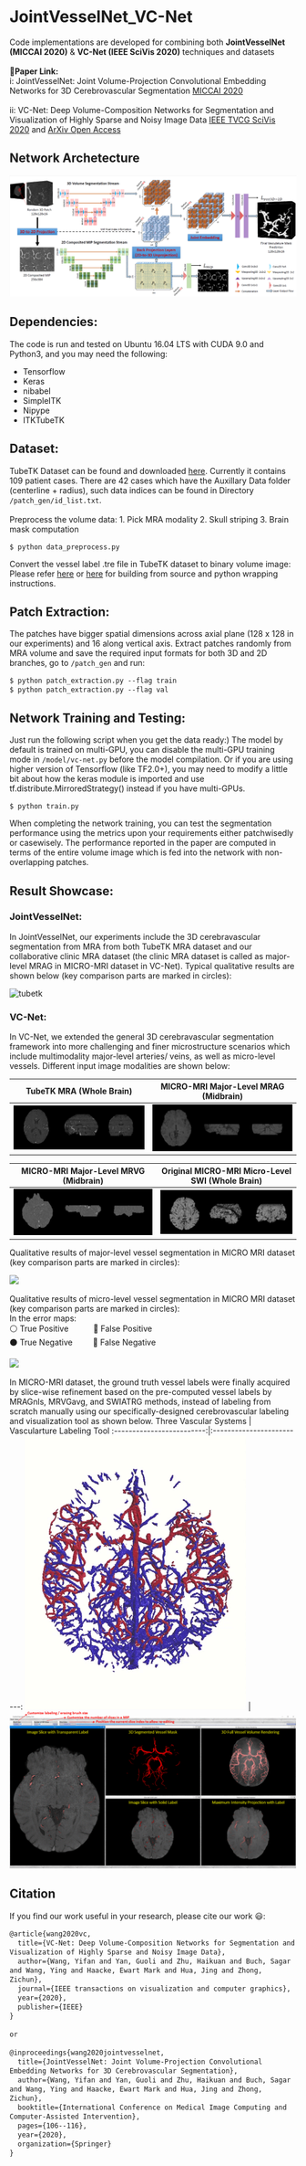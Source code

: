 # JointVesselNet_VC-Net
Code implementations are developed for combining both **JointVesselNet (MICCAI 2020)** &amp; **VC-Net (IEEE SciVis 2020)** techniques and datasets\
\
**:eyes:Paper Link:**\
i: JointVesselNet: Joint Volume-Projection Convolutional Embedding Networks for 3D Cerebrovascular Segmentation [MICCAI 2020](https://link.springer.com/chapter/10.1007/978-3-030-59725-2_11)\
\
ii: VC-Net: Deep Volume-Composition Networks for Segmentation and Visualization of Highly Sparse and Noisy Image Data [IEEE TVCG SciVis 2020](https://ieeexplore.ieee.org/document/9222053) and [ArXiv Open Access](https://arxiv.org/abs/2009.06184)
## Network Archetecture
![Network Architecture](Image/pipeline.png)
## Dependencies:
The code is run and tested on Ubuntu 16.04 LTS with CUDA 9.0 and Python3, and you may need the following:
* Tensorflow
* Keras
* nibabel
* SimpleITK
* Nipype
* ITKTubeTK
## Dataset:
TubeTK Dataset can be found and downloaded [here](https://public.kitware.com/Wiki/TubeTK/Data). Currently it contains 109 patient cases. There are 42 cases which have the Auxillary Data folder (centerline + radius), such data indices can be found in Directory ```/patch_gen/id_list.txt```.\
\
Preprocess the volume data: 1. Pick MRA modality 2. Skull striping 3. Brain mask computation
```
$ python data_preprocess.py
```
Convert the vessel label .tre file in TubeTK dataset to binary volume image:\
Please refer [here](https://github.com/InsightSoftwareConsortium/ITKTubeTK) or [here](https://public.kitware.com/Wiki/TubeTK/Build_Instructions#Slicer) for building from source and python wrapping instructions.
## Patch Extraction:
The patches have bigger spatial dimensions across axial plane (128 x 128 in our experiments) and 16 along vertical axis. Extract patches randomly from MRA volume and save the required input formats for both 3D and 2D branches, go to ```/patch_gen``` and run:
```
$ python patch_extraction.py --flag train
$ python patch_extraction.py --flag val
```
## Network Training and Testing:
Just run the following script when you get the data ready:) The model by default is trained on multi-GPU, you can disable the multi-GPU training mode in ```/model/vc-net.py``` before the model compilation. Or if you are using higher version of Tensorflow (like TF2.0+), you may need to modify a little bit about how the keras module is imported and use tf.distribute.MirroredStrategy() instead if you have multi-GPUs.
```
$ python train.py
```
When completing the network training, you can test the segmentation performance using the metrics upon your requirements either patchwisedly or casewisely. The performance reported in the paper are computed in terms of the entire volume image which is fed into the network with non-overlapping patches. 

## Result Showcase:
### JointVesselNet:
In JointVesselNet, our experiments include the 3D cerebravascular segmentation from MRA from both TubeTK MRA dataset and our collaborative clinic MRA dataset (the clinic MRA dataset is called as major-level MRAG in MICRO-MRI dataset in VC-Net). Typical qualitative results are shown below (key comparison parts are marked in circles):

![tubetk](Image/TubeTK.PNG)

### VC-Net:
In VC-Net, we extended the general 3D cerebravascular segmentation framework into more challenging and finer microstructure scenarios which include multimodality major-level arteries/ veins, as well as micro-level vessels. Different input image modalities are shown below:

TubeTK MRA (Whole Brain)             |  MICRO-MRI Major-Level MRAG (Midbrain)
:-------------------------:|:-------------------------:
![](Image/MRA.PNG)  |  ![](Image/MRAG.PNG)

MICRO-MRI Major-Level MRVG (Midbrain)             |  Original MICRO-MRI Micro-Level SWI (Whole Brain)
:-------------------------:|:-------------------------:
![](Image/MRVG.PNG)  |  ![](Image/SWI.PNG)

Qualitative results of major-level vessel segmentation in MICRO MRI dataset (key comparison parts are marked in circles):

![](Image/major_visual_micro.png)

Qualitative results of micro-level vessel segmentation in MICRO MRI dataset (key comparison parts are marked in circles):\
    In the error maps:\
:white_circle: True Positive&nbsp; &nbsp; &nbsp; &nbsp; &nbsp; &nbsp;:red_circle: False Positive\
:black_circle: True Negative&nbsp; &nbsp; &nbsp; &nbsp;&nbsp;&nbsp;:large_blue_circle: False Negative

![](Image/lvl2_visual.png)

In MICRO-MRI dataset, the ground truth vessel labels were finally acquired by slice-wise refinement based on the pre-computed vessel labels
by MRAGnls, MRVGavg, and SWIATRG methods, instead of labeling from scratch manually using our specifically-designed cerebrovascular labeling and visualization tool as shown below. 
Three Vascular Systems            |  Vascularture Labeling Tool
:-------------------------:|:-------------------------:
![](Image/giphy.gif)  |  ![](Image/tool.gif)

## Citation
If you find our work useful in your research, please cite our work :smiley::
```
@article{wang2020vc,
  title={VC-Net: Deep Volume-Composition Networks for Segmentation and Visualization of Highly Sparse and Noisy Image Data},
  author={Wang, Yifan and Yan, Guoli and Zhu, Haikuan and Buch, Sagar and Wang, Ying and Haacke, Ewart Mark and Hua, Jing and Zhong, Zichun},
  journal={IEEE transactions on visualization and computer graphics},
  year={2020},
  publisher={IEEE}
}

or

@inproceedings{wang2020jointvesselnet,
  title={JointVesselNet: Joint Volume-Projection Convolutional Embedding Networks for 3D Cerebrovascular Segmentation},
  author={Wang, Yifan and Yan, Guoli and Zhu, Haikuan and Buch, Sagar and Wang, Ying and Haacke, Ewart Mark and Hua, Jing and Zhong, Zichun},
  booktitle={International Conference on Medical Image Computing and Computer-Assisted Intervention},
  pages={106--116},
  year={2020},
  organization={Springer}
}
```
